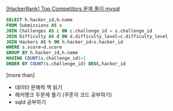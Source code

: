 [\[HackerRank\] Top Competitors 문제 풀이 mysql](https://www.hackerrank.com/challenges/full-score/problem?isFullScreen=true)
```sql
SELECT h.hacker_id,h.name
FROM Submissions AS s
JOIN Challenges AS c ON c.challenge_id = s.challenge_id
JOIN Difficulty AS d ON d.difficulty_level=c.difficulty_level
JOIN Hackers AS h ON h.hacker_id=s.hacker_id 
WHERE s.score=d.score
GROUP BY h.hacker_id,h.name
HAVING COUNT(s.challenge_id)>1
ORDER BY COUNT(s.challenge_id) DESC,hacker_id
```
[more than]

- 데이터 문해력 책 읽기
- 해커랭크 두문제 풀기 (꾸준히 코드 공부하기)
- sqld 공부하기

